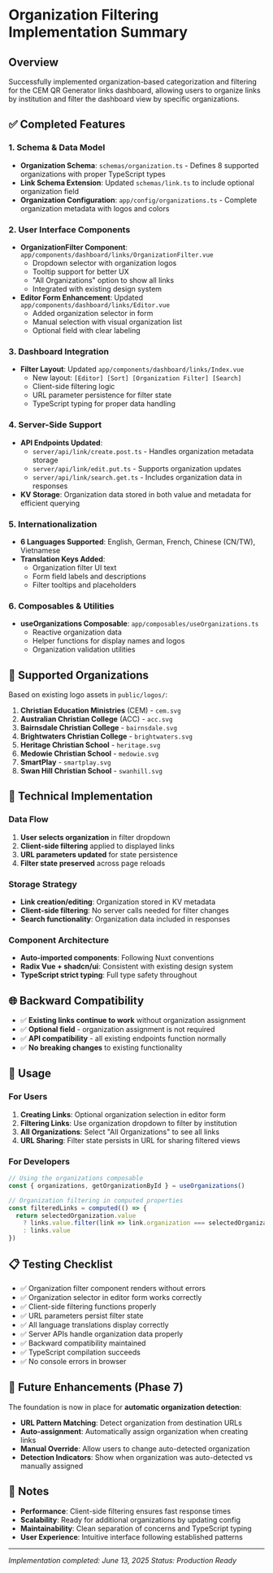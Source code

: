# Organization Filtering Implementation Summary

## Overview
Successfully implemented organization-based categorization and filtering for the CEM QR Generator links dashboard, allowing users to organize links by institution and filter the dashboard view by specific organizations.

## ✅ Completed Features

### 1. Schema & Data Model
- **Organization Schema**: `schemas/organization.ts` - Defines 8 supported organizations with proper TypeScript types
- **Link Schema Extension**: Updated `schemas/link.ts` to include optional organization field
- **Organization Configuration**: `app/config/organizations.ts` - Complete organization metadata with logos and colors

### 2. User Interface Components
- **OrganizationFilter Component**: `app/components/dashboard/links/OrganizationFilter.vue`
  - Dropdown selector with organization logos
  - Tooltip support for better UX
  - "All Organizations" option to show all links
  - Integrated with existing design system
- **Editor Form Enhancement**: Updated `app/components/dashboard/links/Editor.vue`
  - Added organization selector in form
  - Manual selection with visual organization list
  - Optional field with clear labeling

### 3. Dashboard Integration
- **Filter Layout**: Updated `app/components/dashboard/links/Index.vue`
  - New layout: `[Editor] [Sort] [Organization Filter] [Search]`
  - Client-side filtering logic
  - URL parameter persistence for filter state
  - TypeScript typing for proper data handling

### 4. Server-Side Support
- **API Endpoints Updated**:
  - `server/api/link/create.post.ts` - Handles organization metadata storage
  - `server/api/link/edit.put.ts` - Supports organization updates
  - `server/api/link/search.get.ts` - Includes organization data in responses
- **KV Storage**: Organization data stored in both value and metadata for efficient querying

### 5. Internationalization
- **6 Languages Supported**: English, German, French, Chinese (CN/TW), Vietnamese
- **Translation Keys Added**:
  - Organization filter UI text
  - Form field labels and descriptions
  - Filter tooltips and placeholders

### 6. Composables & Utilities
- **useOrganizations Composable**: `app/composables/useOrganizations.ts`
  - Reactive organization data
  - Helper functions for display names and logos
  - Organization validation utilities

## 🎯 Supported Organizations

Based on existing logo assets in `public/logos/`:

1. **Christian Education Ministries** (CEM) - `cem.svg`
2. **Australian Christian College** (ACC) - `acc.svg`
3. **Bairnsdale Christian College** - `bairnsdale.svg`
4. **Brightwaters Christian College** - `brightwaters.svg`
5. **Heritage Christian School** - `heritage.svg`
6. **Medowie Christian School** - `medowie.svg`
7. **SmartPlay** - `smartplay.svg`
8. **Swan Hill Christian School** - `swanhill.svg`

## 🔧 Technical Implementation

### Data Flow
1. **User selects organization** in filter dropdown
2. **Client-side filtering** applied to displayed links
3. **URL parameters updated** for state persistence
4. **Filter state preserved** across page reloads

### Storage Strategy
- **Link creation/editing**: Organization stored in KV metadata
- **Client-side filtering**: No server calls needed for filter changes
- **Search functionality**: Organization data included in responses

### Component Architecture
- **Auto-imported components**: Following Nuxt conventions
- **Radix Vue + shadcn/ui**: Consistent with existing design system
- **TypeScript strict typing**: Full type safety throughout

## 🌐 Backward Compatibility

- ✅ **Existing links continue to work** without organization assignment
- ✅ **Optional field** - organization assignment is not required
- ✅ **API compatibility** - all existing endpoints function normally
- ✅ **No breaking changes** to existing functionality

## 🚀 Usage

### For Users
1. **Creating Links**: Optional organization selection in editor form
2. **Filtering Links**: Use organization dropdown to filter by institution
3. **All Organizations**: Select "All Organizations" to see all links
4. **URL Sharing**: Filter state persists in URL for sharing filtered views

### For Developers
```typescript
// Using the organizations composable
const { organizations, getOrganizationById } = useOrganizations()

// Organization filtering in computed properties
const filteredLinks = computed(() => {
  return selectedOrganization.value
    ? links.value.filter(link => link.organization === selectedOrganization.value)
    : links.value
})
```

## 📋 Testing Checklist

- ✅ Organization filter component renders without errors
- ✅ Organization selector in editor form works correctly
- ✅ Client-side filtering functions properly
- ✅ URL parameters persist filter state
- ✅ All language translations display correctly
- ✅ Server APIs handle organization data properly
- ✅ Backward compatibility maintained
- ✅ TypeScript compilation succeeds
- ✅ No console errors in browser

## 🔮 Future Enhancements (Phase 7)

The foundation is now in place for **automatic organization detection**:

- **URL Pattern Matching**: Detect organization from destination URLs
- **Auto-assignment**: Automatically assign organization when creating links
- **Manual Override**: Allow users to change auto-detected organization
- **Detection Indicators**: Show when organization was auto-detected vs manually assigned

## 📝 Notes

- **Performance**: Client-side filtering ensures fast response times
- **Scalability**: Ready for additional organizations by updating config
- **Maintainability**: Clean separation of concerns and TypeScript typing
- **User Experience**: Intuitive interface following established patterns

---

*Implementation completed: June 13, 2025*
*Status: Production Ready*
